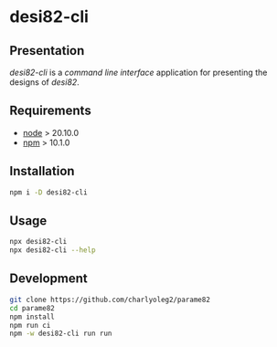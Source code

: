 desi82-cli
==========


Presentation
------------

*desi82-cli* is a *command line interface* application for presenting the designs of *desi82*.


Requirements
------------

- [node](https://nodejs.org) > 20.10.0
- [npm](https://docs.npmjs.com/cli) > 10.1.0


Installation
------------

```bash
npm i -D desi82-cli
```


Usage
-----

```bash
npx desi82-cli
npx desi82-cli --help
```


Development
-----------

```bash
git clone https://github.com/charlyoleg2/parame82
cd parame82
npm install
npm run ci
npm -w desi82-cli run run
```


